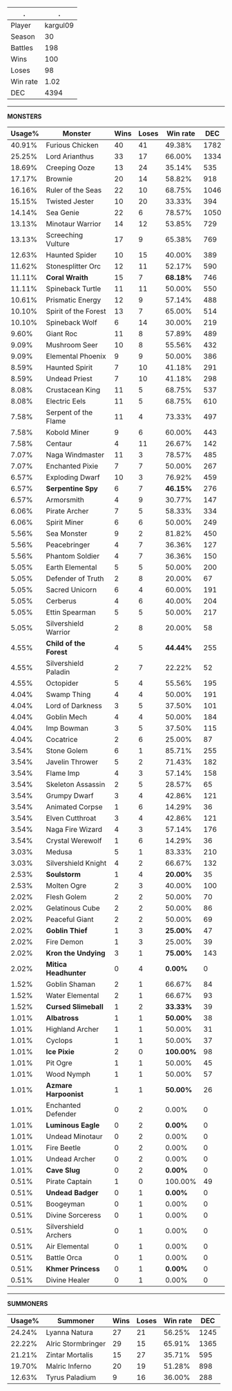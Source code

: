 .|.
|-|-
Player|kargul09
Season|30
Battles|198
Wins|100
Loses|98
Win rate|1.02
DEC|4394

---
**MONSTERS**

Usage%|Monster|Wins|Loses|Win rate|DEC|
-|-|-|-|-|-|
40.91%|Furious Chicken|40|41|49.38%|1782|
25.25%|Lord Arianthus|33|17|66.00%|1334|
18.69%|Creeping Ooze|13|24|35.14%|535|
17.17%|Brownie|20|14|58.82%|918|
16.16%|Ruler of the Seas|22|10|68.75%|1046|
15.15%|Twisted Jester|10|20|33.33%|394|
14.14%|Sea Genie|22|6|78.57%|1050|
13.13%|Minotaur Warrior|14|12|53.85%|729|
13.13%|Screeching Vulture|17|9|65.38%|769|
12.63%|Haunted Spider|10|15|40.00%|389|
11.62%|Stonesplitter Orc|12|11|52.17%|590|
11.11%|**Coral Wraith**|15|7|**68.18%**|746|
11.11%|Spineback Turtle|11|11|50.00%|550|
10.61%|Prismatic Energy|12|9|57.14%|488|
10.10%|Spirit of the Forest|13|7|65.00%|514|
10.10%|Spineback Wolf|6|14|30.00%|219|
9.60%|Giant Roc|11|8|57.89%|489|
9.09%|Mushroom Seer|10|8|55.56%|432|
9.09%|Elemental Phoenix|9|9|50.00%|386|
8.59%|Haunted Spirit|7|10|41.18%|291|
8.59%|Undead Priest|7|10|41.18%|298|
8.08%|Crustacean King|11|5|68.75%|537|
8.08%|Electric Eels|11|5|68.75%|610|
7.58%|Serpent of the Flame|11|4|73.33%|497|
7.58%|Kobold Miner|9|6|60.00%|443|
7.58%|Centaur|4|11|26.67%|142|
7.07%|Naga Windmaster|11|3|78.57%|485|
7.07%|Enchanted Pixie|7|7|50.00%|267|
6.57%|Exploding Dwarf|10|3|76.92%|459|
6.57%|**Serpentine Spy**|6|7|**46.15%**|276|
6.57%|Armorsmith|4|9|30.77%|147|
6.06%|Pirate Archer|7|5|58.33%|334|
6.06%|Spirit Miner|6|6|50.00%|249|
5.56%|Sea Monster|9|2|81.82%|450|
5.56%|Peacebringer|4|7|36.36%|127|
5.56%|Phantom Soldier|4|7|36.36%|150|
5.05%|Earth Elemental|5|5|50.00%|200|
5.05%|Defender of Truth|2|8|20.00%|67|
5.05%|Sacred Unicorn|6|4|60.00%|191|
5.05%|Cerberus|4|6|40.00%|204|
5.05%|Ettin Spearman|5|5|50.00%|217|
5.05%|Silvershield Warrior|2|8|20.00%|58|
4.55%|**Child of the Forest**|4|5|**44.44%**|255|
4.55%|Silvershield Paladin|2|7|22.22%|52|
4.55%|Octopider|5|4|55.56%|195|
4.04%|Swamp Thing|4|4|50.00%|191|
4.04%|Lord of Darkness|3|5|37.50%|101|
4.04%|Goblin Mech|4|4|50.00%|184|
4.04%|Imp Bowman|3|5|37.50%|115|
4.04%|Cocatrice|2|6|25.00%|87|
3.54%|Stone Golem|6|1|85.71%|255|
3.54%|Javelin Thrower|5|2|71.43%|182|
3.54%|Flame Imp|4|3|57.14%|158|
3.54%|Skeleton Assassin|2|5|28.57%|65|
3.54%|Grumpy Dwarf|3|4|42.86%|121|
3.54%|Animated Corpse|1|6|14.29%|36|
3.54%|Elven Cutthroat|3|4|42.86%|121|
3.54%|Naga Fire Wizard|4|3|57.14%|176|
3.54%|Crystal Werewolf|1|6|14.29%|36|
3.03%|Medusa|5|1|83.33%|210|
3.03%|Silvershield Knight|4|2|66.67%|132|
2.53%|**Soulstorm**|1|4|**20.00%**|35|
2.53%|Molten Ogre|2|3|40.00%|100|
2.02%|Flesh Golem|2|2|50.00%|70|
2.02%|Gelatinous Cube|2|2|50.00%|86|
2.02%|Peaceful Giant|2|2|50.00%|69|
2.02%|**Goblin Thief**|1|3|**25.00%**|47|
2.02%|Fire Demon|1|3|25.00%|39|
2.02%|**Kron the Undying**|3|1|**75.00%**|143|
2.02%|**Mitica Headhunter**|0|4|**0.00%**|0|
1.52%|Goblin Shaman|2|1|66.67%|84|
1.52%|Water Elemental|2|1|66.67%|93|
1.52%|**Cursed Slimeball**|1|2|**33.33%**|39|
1.01%|**Albatross**|1|1|**50.00%**|38|
1.01%|Highland Archer|1|1|50.00%|31|
1.01%|Cyclops|1|1|50.00%|37|
1.01%|**Ice Pixie**|2|0|**100.00%**|98|
1.01%|Pit Ogre|1|1|50.00%|45|
1.01%|Wood Nymph|1|1|50.00%|57|
1.01%|**Azmare Harpoonist**|1|1|**50.00%**|26|
1.01%|Enchanted Defender|0|2|0.00%|0|
1.01%|**Luminous Eagle**|0|2|**0.00%**|0|
1.01%|Undead Minotaur|0|2|0.00%|0|
1.01%|Fire Beetle|0|2|0.00%|0|
1.01%|Undead Archer|0|2|0.00%|0|
1.01%|**Cave Slug**|0|2|**0.00%**|0|
0.51%|Pirate Captain|1|0|100.00%|49|
0.51%|**Undead Badger**|0|1|**0.00%**|0|
0.51%|Boogeyman|0|1|0.00%|0|
0.51%|Divine Sorceress|0|1|0.00%|0|
0.51%|Silvershield Archers|0|1|0.00%|0|
0.51%|Air Elemental|0|1|0.00%|0|
0.51%|Battle Orca|0|1|0.00%|0|
0.51%|**Khmer Princess**|0|1|**0.00%**|0|
0.51%|Divine Healer|0|1|0.00%|0|

---
**SUMMONERS**

Usage%|Summoner|Wins|Loses|Win rate|DEC|
-|-|-|-|-|-|
24.24%|Lyanna Natura|27|21|56.25%|1245|
22.22%|Alric Stormbringer|29|15|65.91%|1365|
21.21%|Zintar Mortalis|15|27|35.71%|595|
19.70%|Malric Inferno|20|19|51.28%|898|
12.63%|Tyrus Paladium|9|16|36.00%|288|
